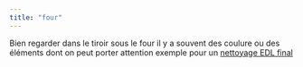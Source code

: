 ```yaml
---
title: "four"
---
```


Bien regarder dans le tiroir sous le four il y a souvent des coulure ou des éléments dont on peut porter attention exemple pour un [nettoyage EDL final](notes/nettoyage/types%20de%20nettoyage/nettoyageTypeIEPA.md)